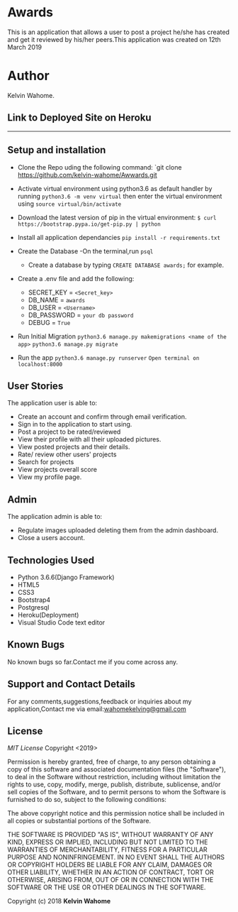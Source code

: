 # Awards

 This is an application that allows a user to post a project he/she has created and get it reviewed by his/her peers.This application was created on 12th March 2019

# Author
Kelvin Wahome.

## Link to Deployed Site on Heroku
***
## Setup and installation

- Clone the Repo uding the following command:
  `git clone https://github.com/kelvin-wahome/Awwards.git
- Activate virtual environment using python3.6 as default handler by running
    `python3.6 -m venv virtual` then enter the virtual environment using `source virtual/bin/activate`
- Download the latest version of pip in the virtual environment: `$ curl https://bootstrap.pypa.io/get-pip.py | python`

- Install all application dependancies
`pip install -r requirements.txt`

- Create the Database
    -On the terminal,run `psql`
    - Create a database by typing
      `CREATE DATABASE awards;` for example.

- Create a .env file and add the following:

    - SECRET_KEY = `<Secret_key>`
    - DB_NAME = `awards`
    - DB_USER = `<Username>`
    - DB_PASSWORD = `your db password`
    - DEBUG = `True`

- Run Initial Migration
    `python3.6 manage.py makemigrations <name of the app>`
    `python3.6 manage.py migrate`

- Run the app
    `python3.6 manage.py runserver`
    `Open terminal on localhost:8000`

## User Stories
The application user is able to:
- Create an account and confirm through email verification.
- Sign in to the application to start using.
- Post a project to be rated/reviewed
- View their profile with all their uploaded pictures.
- View posted projects and their details.
- Rate/ review other users' projects
- Search for projects
- View projects overall score
- View my profile page.

## Admin
The application admin is able to:
- Regulate images uploaded deleting them from the admin dashboard.
- Close a users account.

## Technologies Used
- Python 3.6.6(Django Framework)
- HTML5
- CSS3
- Bootstrap4
- Postgresql
- Heroku(Deployment)
- Visual Studio Code text editor

## Known Bugs
No known bugs so far.Contact me if you come across any.

## Support and Contact Details
For any comments,suggestions,feedback or inquiries about my application,Contact me via email:wahomekelving@gmail.com


## License
*MIT License*
Copyright <2019> <KELVIN WAHOME>

Permission is hereby granted, free of charge, to any person obtaining a copy of this software and associated documentation files (the "Software"), to deal in the Software without restriction, including without limitation the rights to use, copy, modify, merge, publish, distribute, sublicense, and/or sell copies of the Software, and to permit persons to whom the Software is furnished to do so, subject to the following conditions:

The above copyright notice and this permission notice shall be included in all copies or substantial portions of the Software.

THE SOFTWARE IS PROVIDED "AS IS", WITHOUT WARRANTY OF ANY KIND, EXPRESS OR IMPLIED, INCLUDING BUT NOT LIMITED TO THE WARRANTIES OF MERCHANTABILITY, FITNESS FOR A PARTICULAR PURPOSE AND NONINFRINGEMENT. IN NO EVENT SHALL THE AUTHORS OR COPYRIGHT HOLDERS BE LIABLE FOR ANY CLAIM, DAMAGES OR OTHER LIABILITY, WHETHER IN AN ACTION OF CONTRACT, TORT OR OTHERWISE, ARISING FROM, OUT OF OR IN CONNECTION WITH THE SOFTWARE OR THE USE OR OTHER DEALINGS IN THE SOFTWARE.

Copyright (c) 2018 **Kelvin Wahome**
